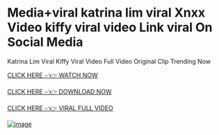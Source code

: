 # Media+viral katrina lim viral Xnxx Video kiffy viral video Link viral On Social Media
Katrina Lim Viral Kiffy Viral Video Full Video Original Clip Trending Now

[CLICK HERE ✅👉 WATCH NOW](https://achi-dekha-hobe01.blogspot.com/2025/05/vir22.html)

[CLICK HERE ✅👉 DOWNLOAD NOW](https://achi-dekha-hobe01.blogspot.com/2025/05/vir22.html)

[CLICK HERE ✅👉 VIRAL FULL VIDEO](https://achi-dekha-hobe01.blogspot.com/2025/05/vir22.html)

[![image](https://github.com/user-attachments/assets/8f0e6b55-6420-47cc-943f-0e111b9d457a)](https://achi-dekha-hobe01.blogspot.com/2025/05/vir22.html)
